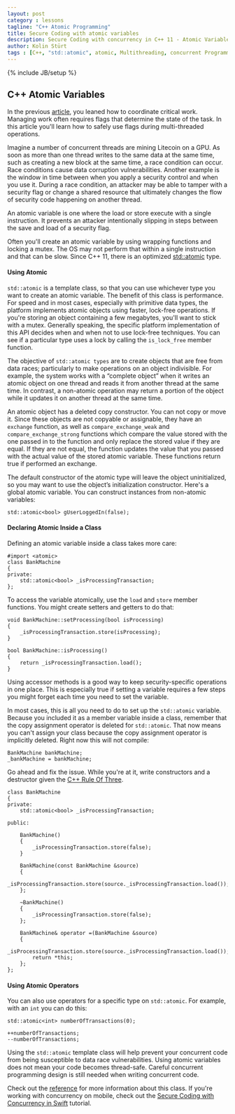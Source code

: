 ```yaml
---
layout: post
category : lessons
tagline: "C++ Atomic Programming"
title: Secure Coding with atomic variables
description: Secure Coding with concurrency in C++ 11 - Atomic Variables
author: Kolin Stürt
tags : [C++, "std::atomic", atomic, Multithreading, concurrent Programming]
---
```

{% include JB/setup %}

## C++ Atomic Variables

In the previous [article](https://kolinsturt.github.io/lessons/2014/03/01/condition), you leaned how to coordinate critical work. Managing work often requires flags that determine the state of the task. In this article you'll learn how to safely use flags during multi-threaded operations.

Imagine a number of concurrent threads are mining Litecoin on a GPU. As soon as more than one thread writes to the same data at the same time, such as creating a new block at the same time, a race condition can occur. Race conditions cause data corruption vulnerabilities. Another example is the window in time between when you apply a security control and when you use it. During a race condition, an attacker may be able to tamper with a security flag or change a shared resource that ultimately changes the flow of security code happening on another thread.

An atomic variable is one where the load or store execute with a single instruction. It prevents an attacker intentionally slipping in steps between the save and load of a security flag.

Often you'll create an atomic variable by using wrapping functions and locking a mutex. The OS may not perform that within a single instruction and that can be slow. Since C++ 11, there is an optimized [std::atomic](http://en.cppreference.com/w/cpp/atomic/atomic) type. 

#### Using Atomic

`std::atomic` is a template class, so that you can use whichever type you want to create an atomic variable. The benefit of this class is performance. For speed and in most cases, especially with primitive data types, the platform implements atomic objects using faster, lock-free operations. If you're storing an object containing a few megabytes, you'll want to stick with a mutex. Generally speaking, the specific platform implementation of this API decides when and when not to use lock-free techniques. You can see if a particular type uses a lock by calling the `is_lock_free` member function.

The objective of `std::atomic types` are to create objects that are free from data races; particularly to make operations on an object indivisible. For example, the system works with a “complete object” when it writes an atomic object on one thread and reads it from another thread at the same time. In contrast, a non-atomic operation may return a portion of the object while it updates it on another thread at the same time.

An atomic object has a deleted copy constructor. You can not copy or move it. Since these objects are not copyable or assignable, they have an `exchange` function, as well as `compare_exchange_weak` and `compare_exchange_strong` functions which compare the value stored with the one passed in to the function and only replace the stored value if they are equal. If they are not equal, the function updates the value that you passed with the actual value of the stored atomic variable. These functions return true if performed an exchange.

The default constructor of the atomic type will leave the object uninitialized, so you may want to use the object’s initialization constructor. Here's a global atomic variable. You can construct instances from non-atomic variables:

	std::atomic<bool> gUserLoggedIn(false);

#### Declaring Atomic Inside a Class

Defining an atomic variable inside a class takes more care:

	#import <atomic>
	class BankMachine
	{
	private:
	    std::atomic<bool> _isProcessingTransaction;
	};
	
To access the variable atomically, use the `load` and `store` member functions. You might create setters and getters to do that:
	
	void BankMachine::setProcessing(bool isProcessing)
	{
	    _isProcessingTransaction.store(isProcessing);
	}
	
	bool BankMachine::isProcessing()
	{
	    return _isProcessingTransaction.load();
	}

Using accessor methods is a good way to keep security-specific operations in one place. This is especially true if setting a variable requires a few steps you might forget each time you need to set the variable.

In most cases, this is all you need to do to set up the `std::atomic` variable. Because you included it as a member variable inside a class, remember that the copy assignment operator is deleted for `std::atomic`. That now means you can't assign your class because the copy assignment operator is implicitly deleted. Right now this will not compile:

	BankMachine bankMachine;
    _bankMachine = bankMachine;

Go ahead and fix the issue. While you're at it, write constructors and a destructor given the [C++ Rule Of Three](https://en.wikipedia.org/wiki/Rule_of_three_%28C%2B%2B_programming%29).

	class BankMachine
	{
	private:
	    std::atomic<bool> _isProcessingTransaction;
	    
	public:
	    
	    BankMachine()
	    {
	        _isProcessingTransaction.store(false);
	    }
	    
	    BankMachine(const BankMachine &source)
	    {
	        _isProcessingTransaction.store(source._isProcessingTransaction.load());
	    };
	    
	    ~BankMachine()
	    {
	        _isProcessingTransaction.store(false);
	    };
	    
	    BankMachine& operator =(BankMachine &source)
	    {
	        _isProcessingTransaction.store(source._isProcessingTransaction.load());
	        return *this;
	    };
	};

#### Using Atomic Operators

You can also use operators for a specific type on `std::atomic`. For example, with an `int` you can do this:

	std::atomic<int> numberOfTransactions(0);
	
	++numberOfTransactions;
	--numberOfTransactions;

Using the `std::atomic` template class will help prevent your concurrent code from being susceptible to data race vulnerabilities. Using atomic variables does not mean your code becomes thread-safe. Careful concurrent programming design is still needed when writing concurrent code. 

Check out the [reference](http://en.cppreference.com/w/cpp/atomic/atomic) for more information about this class. If you're working with concurrency on mobile, check out the [Secure Coding with Concurrency in Swift](http://code.tutsplus.com/articles/secure-coding-in-swift-4-with-concurrency--cms-29917) tutorial.
